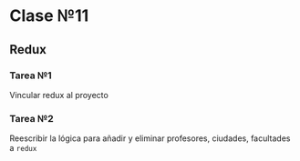 # Clase №11

## Redux

### Tarea №1

Vincular redux al proyecto

### Tarea №2

Reescribir la lógica para añadir y eliminar profesores, ciudades, facultades a ```redux```
